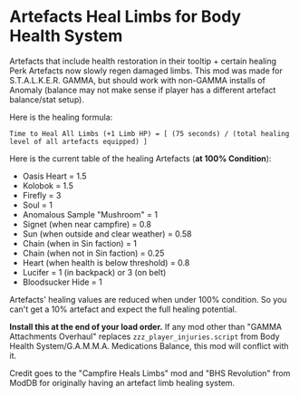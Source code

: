 # Artefacts Heal Limbs for Body Health System 

Artefacts that include health restoration in their tooltip + certain healing Perk Artefacts now slowly regen damaged limbs. This mod was made for S.T.A.L.K.E.R. GAMMA, but should work with non-GAMMA installs of Anomaly (balance may not make sense if player has a different artefact balance/stat setup).

Here is the healing formula:

 `Time to Heal All Limbs (+1 Limb HP) = [ (75 seconds) / (total healing level of all artefacts equipped) ]`

Here is the current table of the healing Artefacts (**at 100% Condition**):
- Oasis Heart = 1.5
- Kolobok = 1.5
- Firefly = 3
- Soul = 1
- Anomalous Sample "Mushroom" = 1
- Signet (when near campfire) = 0.8
- Sun (when outside and clear weather) = 0.58
- Chain (when in Sin faction) = 1
- Chain (when not in Sin faction) = 0.25
- Heart (when health is below threshold) = 0.8
- Lucifer = 1 (in backpack) or 3 (on belt)
- Bloodsucker Hide = 1

Artefacts' healing values are reduced when under 100% condition. So you can't get a 10% artefact and expect the full healing potential.

**Install this at the end of your load order.** If any mod other than "GAMMA Attachments Overhaul" replaces `zzz_player_injuries.script` from Body Health System/G.A.M.M.A. Medications Balance, this mod will conflict with it.

Credit goes to the "Campfire Heals Limbs" mod and "BHS Revolution" from ModDB for originally having an artefact limb healing system.
